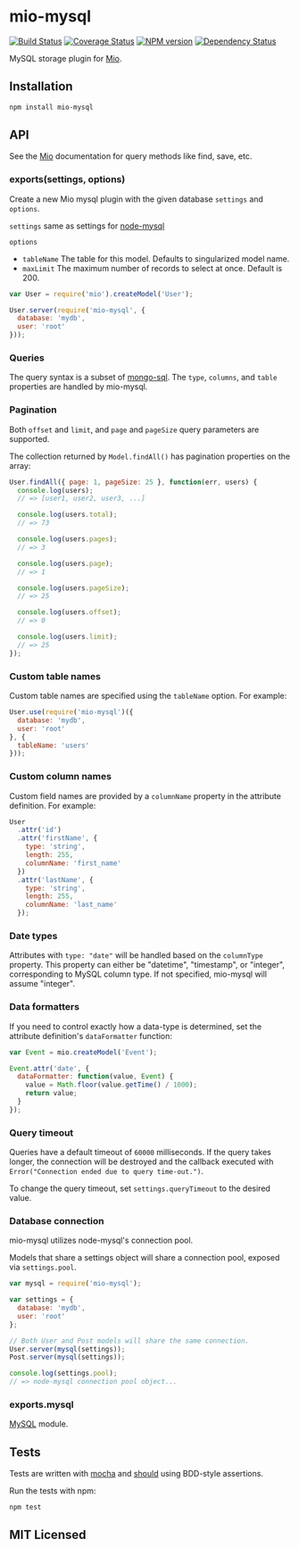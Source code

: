 # mio-mysql

[![Build Status](https://secure.travis-ci.org/mio/mysql.png?branch=master)](http://travis-ci.org/mio/mysql)
[![Coverage Status](https://coveralls.io/repos/mio/mysql/badge.png?branch=master)](https://coveralls.io/r/mio/mysql?branch=master)
[![NPM version](https://badge.fury.io/js/mio-mysql.png)](http://badge.fury.io/js/mio-mysql)
[![Dependency Status](https://david-dm.org/mio/mysql.png)](http://david-dm.org/mio/mysql)

MySQL storage plugin for [Mio][0].

## Installation

```sh
npm install mio-mysql
```

## API

See the [Mio][0] documentation for query methods like find, save, etc.

### exports(settings, options)

Create a new Mio mysql plugin with the given database `settings` and `options`.

`settings` same as settings for
[node-mysql](https://github.com/felixge/node-mysql/)

`options`
* `tableName` The table for this model. Defaults to singularized model name.
* `maxLimit` The maximum number of records to select at once. Default is 200.

```javascript
var User = require('mio').createModel('User');

User.server(require('mio-mysql', {
  database: 'mydb',
  user: 'root'
}));
```

### Queries

The query syntax is a subset of [mongo-sql][1]. The `type`, `columns`,
and `table` properties are handled by mio-mysql.

### Pagination

Both `offset` and `limit`, and `page` and `pageSize` query parameters are
supported.

The collection returned by `Model.findAll()` has pagination properties on the
array:

```javascript
User.findAll({ page: 1, pageSize: 25 }, function(err, users) {
  console.log(users);
  // => [user1, user2, user3, ...]

  console.log(users.total);
  // => 73

  console.log(users.pages);
  // => 3

  console.log(users.page);
  // => 1

  console.log(users.pageSize);
  // => 25

  console.log(users.offset);
  // => 0

  console.log(users.limit);
  // => 25
});
```

### Custom table names

Custom table names are specified using the `tableName` option. For example:

```javascript
User.use(require('mio-mysql')({
  database: 'mydb',
  user: 'root'
}, {
  tableName: 'users'
}));
```

### Custom column names

Custom field names are provided by a `columnName` property in the attribute
definition. For example:

```javascript
User
  .attr('id')
  .attr('firstName', {
    type: 'string',
    length: 255,
    columnName: 'first_name'
  })
  .attr('lastName', {
    type: 'string',
    length: 255,
    columnName: 'last_name'
  });
```

### Date types

Attributes with `type: "date"` will be handled based on the `columnType`
property. This property can either be "datetime", "timestamp", or "integer",
corresponding to MySQL column type. If not specified, mio-mysql will assume
"integer".

### Data formatters

If you need to control exactly how a data-type is determined, set the attribute
definition's `dataFormatter` function:

```javascript
var Event = mio.createModel('Event');

Event.attr('date', {
  dataFormatter: function(value, Event) {
    value = Math.floor(value.getTime() / 1000);
    return value;
  }
});
```

### Query timeout

Queries have a default timeout of `60000` milliseconds. If the query takes
longer, the connection will be destroyed and the callback executed with
`Error("Connection ended due to query time-out.")`.

To change the query timeout, set `settings.queryTimeout` to the desired value.

### Database connection

mio-mysql utilizes node-mysql's connection pool.

Models that share a settings object will share a connection pool, exposed via
`settings.pool`.

```javascript
var mysql = require('mio-mysql');

var settings = {
  database: 'mydb',
  user: 'root'
};

// Both User and Post models will share the same connection.
User.server(mysql(settings));
Post.server(mysql(settings));

console.log(settings.pool);
// => node-mysql connection pool object...
```

### exports.mysql

[MySQL](https://github.com/felixge/node-mysql) module.

## Tests

Tests are written with [mocha](https://github.com/visionmedia/mocha) and
[should](https://github.com/visionmedia/should.js) using BDD-style assertions.

Run the tests with npm:

```sh
npm test
```

## MIT Licensed

[0]: https://github.com/mio/mio/
[1]: https://github.com/goodybag/mongo-sql/
